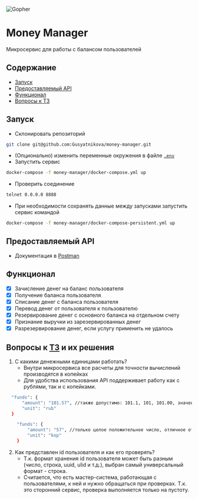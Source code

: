 ![Gopher](https://user-images.githubusercontent.com/29982395/200129257-71a4c973-78ad-43e6-a1b3-353427fee487.jpeg)
# Money Manager

Микросервис для работы с балансом пользователей


## Содержание
- [Запуск](#запуск)
- [Предоставляемый API](#предоставляемый-api)
- [Функционал](#функционал)
- [Вопросы к ТЗ](#вопросы-к-тз-и-их-решения)

## Запуск
- Склонировать репозиторий
```sh
git clone git@github.com:Gusyatnikova/money-manager.git   
```
- (Опционально) изменить переменные окружения в файле [`.env`](.env)
- Запустить сервис
```sh
docker-compose -f money-manager/docker-compose.yml up
```
- Проверить соединение
```sh
telnet 0.0.0.0 8888
```
- При необходимости сохранять данные между запусками запустить сервис командой
```sh
docker-compose -f money-manager/docker-compose-persistent.yml up
```

## Предоставляемый API
- Документация в [Postman](https://documenter.getpostman.com/view/17987701/2s8YYBRmmE)

## Функционал
- [x] Зачисление денег на баланс пользователя
- [x] Получение баланса пользователя
- [x] Списание денег с баланса пользователя
- [x] Перевод денег от пользователя к пользователю
- [x] Резервирование денег с основного баланса на отдельном счету
- [x] Признание выручки из зарезервированных денег
- [x] Разрезервирование денег, если услугу применить не удалось

## Вопросы к [ТЗ](https://github.com/avito-tech/internship_backend_2022) и их решения
1. С какими денежными единицами работать?
    * Внутри микросервиса все расчеты для точности вычислений производятся в копейках
    * Для удобства использования API поддерживает работу как с рублями, так и с копейками.
  ```sh
    "funds": {
        "amount": "101.57", //также допустимо: 101.1, 101, 101.00, значение 0 недопустимо
        "unit": "rub"
    }
```  
```sh
    "funds": {
        "amount": "57", //только целое положительное число, отличное от 0
        "unit": "kop"
    }
```
2. Как представлен id пользователя и как его проверять?
   * Т.к. формат хранения id пользователя может быть разным (число, строка, uuid, ulid и т.д.), выбран самый универсальный формат - строка.
   * Считается, что есть мастер-система, работающая с пользователями, к ней и нужно обращаться при проверках. Т.к. это сторонний сервис, проверка выполняется только на пустоту.
